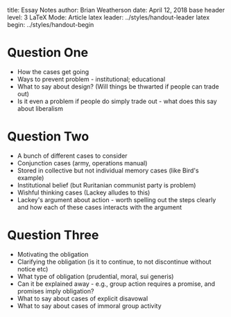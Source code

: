 title:              Essay Notes
author:             Brian Weatherson
date:               April 12, 2018
base header level:	3
LaTeX Mode:          Article
latex leader:         ../styles/handout-leader
latex begin:         ../styles/handout-begin

# Question One

* How the cases get going
* Ways to prevent problem - institutional; educational
* What to say about design? (Will things be thwarted if people can trade out)
* Is it even a problem if people do simply trade out - what does this say about liberalism

# Question Two

* A bunch of different cases to consider
* Conjunction cases (army, operations manual)
* Stored in collective but not individual memory cases (like Bird's example)
* Institutional belief (but Ruritanian communist party is problem)
* Wishful thinking cases (Lackey alludes to this)
* Lackey's argument about action - worth spelling out the steps clearly and how each of these cases interacts with the argument

# Question Three

* Motivating the obligation
* Clarifying the obligation (is it to continue, to not discontinue without notice etc)
* What type of obligation (prudential, moral, sui generis)
* Can it be explained away - e.g., group action requires a promise, and promises imply obligation?
* What to say about cases of explicit disavowal
* What to say about cases of immoral group activity
